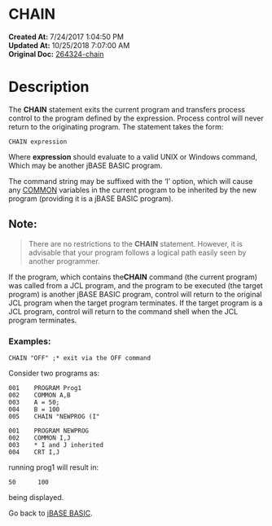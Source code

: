 # CHAIN

**Created At:** 7/24/2017 1:04:50 PM  
**Updated At:** 10/25/2018 7:07:00 AM  
**Original Doc:** [264324-chain](https://docs.jbase.com/36868-jbase-basic/264324-chain)  


# Description

The **CHAIN** statement exits the current program and transfers process control to the program defined by the expression. Process control will never return to the originating program. The statement takes the form:

```
CHAIN expression
```

Where **expression** should evaluate to a valid UNIX or Windows command, Which may be another jBASE BASIC program.

The command string may be suffixed with the ‘I’ option, which will cause any [COMMON](./../common) variables in the current program to be inherited by the new program (providing it is a jBASE BASIC program).

## Note:


> There are no restrictions to the **CHAIN** statement. However, it is advisable that your program follows a logical path easily seen by another programmer.


If the program, which contains the**CHAIN** command (the current program) was called from a JCL program, and the program to be executed (the target program) is another jBASE BASIC program, control will return to the original JCL program when the target program terminates. If the target program is a JCL program, control will return to the command shell when the JCL program terminates.

### Examples: 

```
CHAIN "OFF" ;* exit via the OFF command
```

Consider two programs as:

```
001    PROGRAM Prog1
002    COMMON A,B
003    A = 50;
004    B = 100
005    CHAIN "NEWPROG (I"
```

```
001    PROGRAM NEWPROG
002    COMMON I,J
003    * I and J inherited
004    CRT I,J
```

running prog1 will result in:

```
50      100
```

being displayed.

Go back to [jBASE BASIC](./../jbase-basic-programmers-reference-guide).


